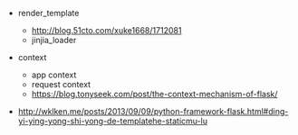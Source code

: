 - render_template
  - http://blog.51cto.com/xuke1668/1712081
  - jinjia_loader 
- context
  - app context
  - request context
  - https://blog.tonyseek.com/post/the-context-mechanism-of-flask/
  
 - http://wklken.me/posts/2013/09/09/python-framework-flask.html#ding-yi-ying-yong-shi-yong-de-templatehe-staticmu-lu

